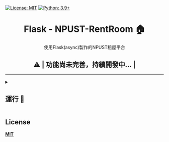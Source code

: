 [![License: MIT](https://img.shields.io/badge/License-MIT-blue.svg)](https://opensource.org/licenses/MIT)
[![Python: 3.9+](https://img.shields.io/badge/python-3.9+-blue.svg)]()

<div align="center">

# Flask - NPUST-RentRoom 🏠
使用Flask(async)製作的NPUST租屋平台

## ⚠️ | 功能尚未完善，持續開發中... |
</div>

---

<details>
  <summary>

## 運行 🚀

  </summary>
  
- ### [使用Poetry運行](https://python-poetry.org/docs/#installation)
	> **1. 編輯 [poetry 設定檔](https://python-poetry.org/docs/cli/#config)**
	>> 如果偏好將虛擬空間配置在專案目錄底下
	> ```bash
	> poetry config virtualenvs.in-project true
	> ```

	> **2. [安裝套件及依賴](https://python-poetry.org/docs/cli/#install)**
	> ```bash
	> poetry install
	> ```

	> **3. [啟用虛擬環境](https://python-poetry.org/docs/cli/#shell)**
	> * 使用 **預設** Python 版本
	> ```bash
	> poetry shell
	> ```
	>
	> * 如果你想 **[指定 Python 版本](https://python-poetry.org/docs/managing-environments/#switching-between-environments)**
	> ```bash
	> poetry env use 3.9
	> ```

	> **4. 運行Flask網頁**
	> * 如果上一個步驟有使用 `poetry shell`
	> ```bash
	> python ./app.py
	> ```
	>
	> * 如果上一個步驟 **沒有使用** `poetry shell`
	> ```bash
	> poetry run python ./app.py
	> ```

</details>

## License
**[MIT](https://github.com/Lin-Rexter/NPUST-RentRoom/blob/1b39ab0240b4e2440e34abccb242a9105669cf86/LICENSE)**


